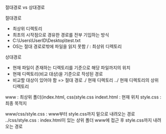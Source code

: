 

절대경로 vs 상대경로

절대경로
- 최상위 디렉토리
- 최초의 시작점으로 경유한 경로를 전부 기입하는 방식
- C:\Users\UserID\Desktop\test.txt
- OS는 절대 경로로밖에 파일을 읽지 못함
/ : 최상위 디렉토리

상대경로
- 현재 파일이 존재하는 디렉토리를 기준으로 해당 파일까지의 위치
- 현재 디렉토리(비교 대상)을 기준으로 작성된 경로
- 비교할 대상이 있어야 함 => 절대 경로
./ 현재 디렉토리
../ 현재 디렉토리의 상위 디렉토리


www : 최상위 폴더(index.html, css(style.css 
indext.html : 현재 위치
style.css : 최종 목적지

www/css/style.css : www부터 style.css까지 밑으로 내려오는 경로
../css/style.css : index.html이 있는 상위 폴더 www에 접근 후 style.css까지 내려오는 경로
